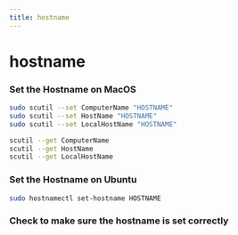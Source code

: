 ```yaml
---
title: hostname
---
```


# hostname

### Set the Hostname on MacOS

```bash
sudo scutil --set ComputerName "HOSTNAME"
sudo scutil --set HostName "HOSTNAME"
sudo scutil --set LocalHostName "HOSTNAME"
```

```bash
scutil --get ComputerName
scutil --get HostName
scutil --get LocalHostName
```

### Set the Hostname on Ubuntu

```bash
sudo hostnamectl set-hostname HOSTNAME
```

### Check to make sure the hostname is set correctly
